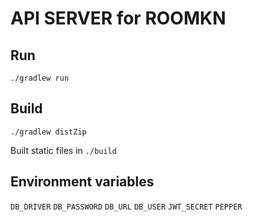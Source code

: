 # API SERVER for ROOMKN

## Run

`./gradlew run`

## Build

`./gradlew distZip`

Built static files in `./build`

## Environment variables

`DB_DRIVER`
`DB_PASSWORD`
`DB_URL`
`DB_USER`
`JWT_SECRET`
`PEPPER`